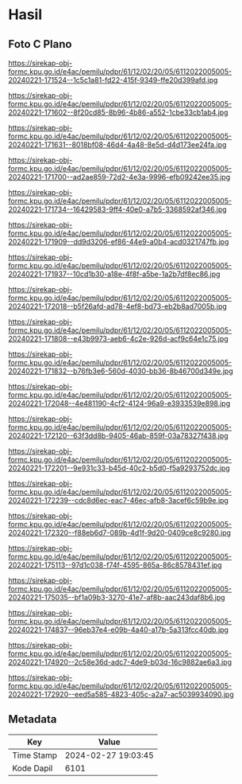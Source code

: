 # Hasil

## Foto C Plano

https://sirekap-obj-formc.kpu.go.id/e4ac/pemilu/pdpr/61/12/02/20/05/6112022005005-20240221-171524--1c5c1a81-fd22-415f-9349-ffe20d399afd.jpg

https://sirekap-obj-formc.kpu.go.id/e4ac/pemilu/pdpr/61/12/02/20/05/6112022005005-20240221-171602--8f20cd85-8b96-4b86-a552-1cbe33cb1ab4.jpg

https://sirekap-obj-formc.kpu.go.id/e4ac/pemilu/pdpr/61/12/02/20/05/6112022005005-20240221-171631--8018bf08-46d4-4a48-8e5d-d4d173ee24fa.jpg

https://sirekap-obj-formc.kpu.go.id/e4ac/pemilu/pdpr/61/12/02/20/05/6112022005005-20240221-171700--ad2ae859-72d2-4e3a-9996-efb09242ee35.jpg

https://sirekap-obj-formc.kpu.go.id/e4ac/pemilu/pdpr/61/12/02/20/05/6112022005005-20240221-171734--16429583-9ff4-40e0-a7b5-3368592af346.jpg

https://sirekap-obj-formc.kpu.go.id/e4ac/pemilu/pdpr/61/12/02/20/05/6112022005005-20240221-171909--dd9d3206-ef86-44e9-a0b4-acd0321747fb.jpg

https://sirekap-obj-formc.kpu.go.id/e4ac/pemilu/pdpr/61/12/02/20/05/6112022005005-20240221-171937--10cd1b30-a18e-4f8f-a5be-1a2b7df8ec86.jpg

https://sirekap-obj-formc.kpu.go.id/e4ac/pemilu/pdpr/61/12/02/20/05/6112022005005-20240221-172018--b5f26afd-ad78-4ef8-bd73-eb2b8ad7005b.jpg

https://sirekap-obj-formc.kpu.go.id/e4ac/pemilu/pdpr/61/12/02/20/05/6112022005005-20240221-171808--e43b9973-aeb6-4c2e-926d-acf9c64e1c75.jpg

https://sirekap-obj-formc.kpu.go.id/e4ac/pemilu/pdpr/61/12/02/20/05/6112022005005-20240221-171832--b76fb3e6-560d-4030-bb36-8b46700d349e.jpg

https://sirekap-obj-formc.kpu.go.id/e4ac/pemilu/pdpr/61/12/02/20/05/6112022005005-20240221-172048--4e481190-4cf2-4124-96a9-e3933539e898.jpg

https://sirekap-obj-formc.kpu.go.id/e4ac/pemilu/pdpr/61/12/02/20/05/6112022005005-20240221-172120--63f3dd8b-9405-46ab-859f-03a78327f438.jpg

https://sirekap-obj-formc.kpu.go.id/e4ac/pemilu/pdpr/61/12/02/20/05/6112022005005-20240221-172201--9e931c33-b45d-40c2-b5d0-f5a9293752dc.jpg

https://sirekap-obj-formc.kpu.go.id/e4ac/pemilu/pdpr/61/12/02/20/05/6112022005005-20240221-172239--cdc8d6ec-eac7-46ec-afb8-3acef6c59b9e.jpg

https://sirekap-obj-formc.kpu.go.id/e4ac/pemilu/pdpr/61/12/02/20/05/6112022005005-20240221-172320--f88eb6d7-089b-4d1f-9d20-0409ce8c9280.jpg

https://sirekap-obj-formc.kpu.go.id/e4ac/pemilu/pdpr/61/12/02/20/05/6112022005005-20240221-175113--97d1c038-f74f-4595-865a-86c8578431ef.jpg

https://sirekap-obj-formc.kpu.go.id/e4ac/pemilu/pdpr/61/12/02/20/05/6112022005005-20240221-175035--bf1a09b3-3270-41e7-af8b-aac243daf8b6.jpg

https://sirekap-obj-formc.kpu.go.id/e4ac/pemilu/pdpr/61/12/02/20/05/6112022005005-20240221-174837--96eb37e4-e09b-4a40-a17b-5a313fcc40db.jpg

https://sirekap-obj-formc.kpu.go.id/e4ac/pemilu/pdpr/61/12/02/20/05/6112022005005-20240221-174920--2c58e36d-adc7-4de9-b03d-16c9882ae6a3.jpg

https://sirekap-obj-formc.kpu.go.id/e4ac/pemilu/pdpr/61/12/02/20/05/6112022005005-20240221-172920--eed5a585-4823-405c-a2a7-ac5039934090.jpg


## Metadata

| Key        | Value               |
| ---------- | ------------------- |
| Time Stamp | 2024-02-27 19:03:45 |
| Kode Dapil | 6101                |



